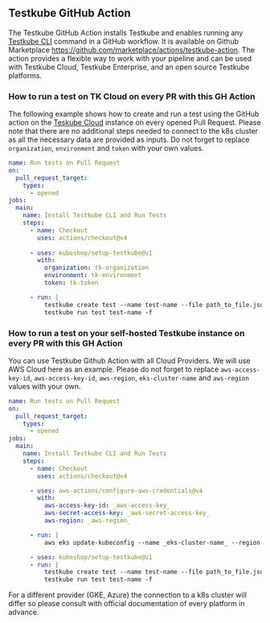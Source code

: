 ## Testkube GitHub Action

The Testkube GitHub Action installs Testkube and enables running any [Testkube CLI](https://docs.testkube.io/cli/testkube) command in a GitHub workflow. It is available on Github Marketplace <https://github.com/marketplace/actions/testkube-action>.
The action provides a flexible way to work with your pipeline and can be used with Testkube Cloud, Testkube Enterprise, and an open source Testkube platforms.

### How to run a test on TK Cloud on every PR with this GH Action

The following example shows how to create and run a test using the GitHub action on the [Teskube Cloud](https://cloud.testkube.io/) instance on every opened Pull Request. Please note that there are no additional steps needed to connect to the k8s cluster as all the necessary data are provided as inputs. Do not forget to replace `organization`, `environment` and `token` with your own values.  

```yaml
name: Run tests on Pull Request
on:
  pull_request_target:
    types:
      - opened
jobs:
  main:
    name: Install Testkube CLI and Run Tests   
    steps:
      - name: Checkout
        uses: actions/checkout@v4
        
      - uses: kubeshop/setup-testkube@v1
        with:
          organization: tk-organization
          environment: tk-environment
          token: tk-token

      - run: |
          testkube create test --name test-name --file path_to_file.json
          testkube run test test-name -f
```
### How to run a test on your self-hosted Testkube instance on every PR with this GH Action

You can use Testkube Github Action with all Cloud Providers. We will use AWS Cloud here as an example. Please do not forget to replace `aws-access-key-id`, `aws-access-key-id`, `aws-region`, `eks-cluster-name` and `aws-region` values with your own.
```yaml
name: Run tests on Pull Request
on:
  pull_request_target:
    types:
      - opened
jobs:
  main:
    name: Install Testkube CLI and Run Tests
    steps:
      - name: Checkout
        uses: actions/checkout@v4

      - uses: aws-actions/configure-aws-credentials@v4
        with:
          aws-access-key-id: _aws-access-key_
          aws-secret-access-key: _aws-secret-access-key_
          aws-region: _aws-region_

      - run: |
          aws eks update-kubeconfig --name _eks-cluster-name_ --region _aws-region_

      - uses: kubeshop/setup-testkube@v1
      - run: |
          testkube create test --name test-name --file path_to_file.json
          testkube run test test-name -f 
 ```
For a different provider (GKE, Azure) the connection to a k8s cluster will differ so please consult with official documentation of every platform in advance.
